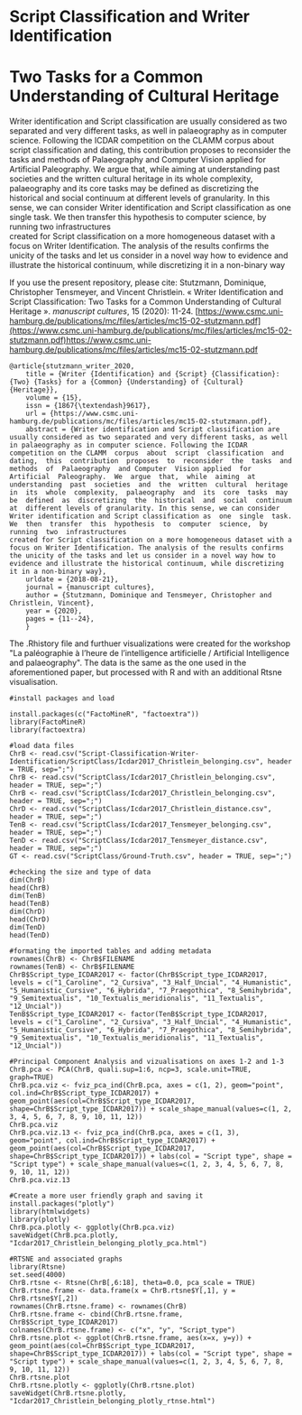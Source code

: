 # Script Classification and Writer Identification
# Two Tasks for a Common Understanding of Cultural Heritage

Writer identification and Script classification are usually considered as two separated and very different tasks, as well in palaeography as in computer science. Following the ICDAR competition on the CLAMM  corpus  about  script  classification  and  dating,  this  contribution  proposes  to  reconsider  the  tasks  and  methods  of  Palaeography  and Computer  Vision applied  for  Artificial  Paleography.  We  argue  that,  while  aiming  at  understanding  past  societies  and  the  written  cultural  heritage  in  its  whole  complexity,  palaeography  and  its  core  tasks  may  be  defined  as  discretizing  the  historical  and  social  continuum  at  different levels of granularity. In this sense, we can consider Writer identification and Script classification as  one  single  task.  We  then  transfer  this  hypothesis  to  computer  science,  by  running  two  infrastructures  
created for Script classification on a more homogeneous dataset with a focus on Writer Identification. The analysis of the results confirms the unicity of the tasks and let us consider in a novel way how to evidence and illustrate the historical continuum, while discretizing it in a non-binary way

If you use the present repository, please cite:
Stutzmann, Dominique, Christopher Tensmeyer, and Vincent Christlein. « Writer Identification and Script Classification: Two Tasks for a Common Understanding of Cultural Heritage ». *manuscript cultures*, 15 (2020): 11-24. 
[https://www.csmc.uni-hamburg.de/publications/mc/files/articles/mc15-02-stutzmann.pdf](https://www.csmc.uni-hamburg.de/publications/mc/files/articles/mc15-02-stutzmann.pdf)https://www.csmc.uni-hamburg.de/publications/mc/files/articles/mc15-02-stutzmann.pdf

```
@article{stutzmann_writer_2020,
	title = {Writer {Identification} and {Script} {Classification}: {Two} {Tasks} for a {Common} {Understanding} of {Cultural} {Heritage}},
	volume = {15},
	issn = {1867{\textendash}9617},
	url = {https://www.csmc.uni-hamburg.de/publications/mc/files/articles/mc15-02-stutzmann.pdf},
	abstract = {Writer identification and Script classification are usually considered as two separated and very different tasks, as well in palaeography as in computer science. Following the ICDAR competition on the CLAMM  corpus  about  script  classification  and  dating,  this  contribution  proposes  to  reconsider  the  tasks  and  methods  of  Palaeography  and Computer  Vision applied  for  Artificial  Paleography.  We  argue  that,  while  aiming  at  understanding  past  societies  and  the  written  cultural  heritage  in  its  whole  complexity,  palaeography  and  its  core  tasks  may  be  defined  as  discretizing  the  historical  and  social  continuum  at  different levels of granularity. In this sense, we can consider Writer identification and Script classification as  one  single  task.  We  then  transfer  this  hypothesis  to  computer  science,  by  running  two  infrastructures  
created for Script classification on a more homogeneous dataset with a focus on Writer Identification. The analysis of the results confirms the unicity of the tasks and let us consider in a novel way how to evidence and illustrate the historical continuum, while discretizing it in a non-binary way},
	urldate = {2018-08-21},
	journal = {manuscript cultures},
	author = {Stutzmann, Dominique and Tensmeyer, Christopher and Christlein, Vincent},
	year = {2020},
	pages = {11--24},
	}

```

The .Rhistory file and furthuer visualizations were created for the workshop "La paléographie à l’heure de l’intelligence artificielle / Artificial Intelligence and palaeography". The data is the same as the one used in the aforementioned paper, but processed with R and with an additional Rtsne visualisation.


```
#install packages and load

install.packages(c("FactoMineR", "factoextra")) 
library(FactoMineR)
library(factoextra)

#load data files
ChrB <- read.csv("Script-Classification-Writer-Identification/ScriptClass/Icdar2017_Christlein_belonging.csv", header = TRUE, sep=";") 
ChrB <- read.csv("ScriptClass/Icdar2017_Christlein_belonging.csv", header = TRUE, sep=";")
ChrB <- read.csv("ScriptClass/Icdar2017_Christlein_belonging.csv", header = TRUE, sep=";")
ChrD <- read.csv("ScriptClass/Icdar2017_Christlein_distance.csv", header = TRUE, sep=";")
TenB <- read.csv("ScriptClass/Icdar2017_Tensmeyer_belonging.csv", header = TRUE, sep=";")
TenD <- read.csv("ScriptClass/Icdar2017_Tensmeyer_distance.csv", header = TRUE, sep=";")
GT <- read.csv("ScriptClass/Ground-Truth.csv", header = TRUE, sep=";")

#checking the size and type of data
dim(ChrB)
head(ChrB)
dim(TenB)
head(TenB)
dim(ChrD)
head(ChrD)
dim(TenD)
head(TenD)

#formating the imported tables and adding metadata
rownames(ChrB) <- ChrB$FILENAME
rownames(TenB) <- ChrB$FILENAME
ChrB$Script_type_ICDAR2017 <- factor(ChrB$Script_type_ICDAR2017, levels = c("1_Caroline", "2_Cursiva", "3_Half_Uncial", "4_Humanistic", "5_Humanistic_Cursive", "6_Hybrida", "7_Praegothica", "8_Semihybrida", "9_Semitextualis", "10_Textualis_meridionalis", "11_Textualis", "12_Uncial"))
TenB$Script_type_ICDAR2017 <- factor(TenB$Script_type_ICDAR2017, levels = c("1_Caroline", "2_Cursiva", "3_Half_Uncial", "4_Humanistic", "5_Humanistic_Cursive", "6_Hybrida", "7_Praegothica", "8_Semihybrida", "9_Semitextualis", "10_Textualis_meridionalis", "11_Textualis", "12_Uncial"))

#Principal Component Analysis and vizualisations on axes 1-2 and 1-3
ChrB.pca <- PCA(ChrB, quali.sup=1:6, ncp=3, scale.unit=TRUE, graph=TRUE)
ChrB.pca.viz <- fviz_pca_ind(ChrB.pca, axes = c(1, 2), geom="point", col.ind=ChrB$Script_type_ICDAR2017) + geom_point(aes(col=ChrB$Script_type_ICDAR2017, shape=ChrB$Script_type_ICDAR2017)) + scale_shape_manual(values=c(1, 2, 3, 4, 5, 6, 7, 8, 9, 10, 11, 12))
ChrB.pca.viz 
ChrB.pca.viz.13 <- fviz_pca_ind(ChrB.pca, axes = c(1, 3), geom="point", col.ind=ChrB$Script_type_ICDAR2017) + geom_point(aes(col=ChrB$Script_type_ICDAR2017, shape=ChrB$Script_type_ICDAR2017)) + labs(col = "Script type", shape = "Script type") + scale_shape_manual(values=c(1, 2, 3, 4, 5, 6, 7, 8, 9, 10, 11, 12))
ChrB.pca.viz.13

#Create a more user friendly graph and saving it
install.packages("plotly")
library(htmlwidgets)
library(plotly)
ChrB.pca.plotly <- ggplotly(ChrB.pca.viz)
saveWidget(ChrB.pca.plotly, "Icdar2017_Christlein_belonging_plotly_pca.html")

#RTSNE and associated graphs
library(Rtsne)
set.seed(4000)
ChrB.rtsne <- Rtsne(ChrB[,6:18], theta=0.0, pca_scale = TRUE)
ChrB.rtsne.frame <- data.frame(x = ChrB.rtsne$Y[,1], y = ChrB.rtsne$Y[,2])
rownames(ChrB.rtsne.frame) <- rownames(ChrB)
ChrB.rtsne.frame <- cbind(ChrB.rtsne.frame, ChrB$Script_type_ICDAR2017)
colnames(ChrB.rtsne.frame) <- c("x", "y", "Script_type")
ChrB.rtsne.plot <- ggplot(ChrB.rtsne.frame, aes(x=x, y=y)) + geom_point(aes(col=ChrB$Script_type_ICDAR2017, shape=ChrB$Script_type_ICDAR2017)) + labs(col = "Script type", shape = "Script type") + scale_shape_manual(values=c(1, 2, 3, 4, 5, 6, 7, 8, 9, 10, 11, 12))
ChrB.rtsne.plot 
ChrB.rtsne.plotly <- ggplotly(ChrB.rtsne.plot)
saveWidget(ChrB.rtsne.plotly, "Icdar2017_Christlein_belonging_plotly_rtnse.html")

```
